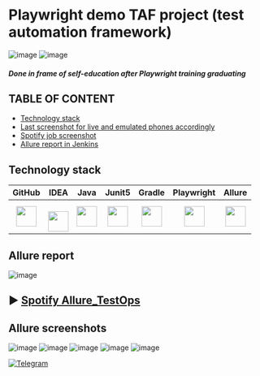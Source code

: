 # Playwright demo TAF project (test automation framework)
![image](https://github.com/xt4k/playwright-junit-allure-demo/assets/38681283/f075922a-0ad8-4238-9aa6-402bd5b93bca)
![image](https://github.com/xt4k/playwright-junit-allure-demo/assets/38681283/52b31b88-8996-47eb-a8ef-551fae1d70e6)


##### Done in frame of self-education after Playwright training graduating


## TABLE OF CONTENT
* [Technology stack](#technology-stack)
* [Last screenshot for live and emulated phones accordingly](#last-screenshot-for-live-and-emulated-phones-accordingly)
* [Spotify job screenshot](#spotify-job-screenshot)
* [Allure report in Jenkins](#allure-report-in-jenkins)


## Technology stack

| GitHub | IDEA | Java | Junit5 | Gradle |        Playwright      |    Allure   | 
|:-----:|:-----:|:----:|:------:|:------:|:----------------------:|:-----------:|
|<img src="https://user-images.githubusercontent.com/38681283/120561870-048f0480-c40e-11eb-9ff8-c155f9d617c4.png" width="40" height="40"> |<br/> <img src="https://user-images.githubusercontent.com/38681283/120561799-e88b6300-c40d-11eb-91ba-d4103ef6d4b5.png" width="40" height="40"> | <img src="https://user-images.githubusercontent.com/38681283/120561837-f7721580-c40d-11eb-8590-7b3b0b5eb50d.png" width="40" height="40"> | <img src="https://user-images.githubusercontent.com/38681283/120562013-43bd5580-c40e-11eb-926f-1b8d3dc9e965.png" width="40" height="40"> | <img src="https://user-images.githubusercontent.com/38681283/120562398-fbeafe00-c40e-11eb-9fe7-3a641bf7115c.png" width="40" height="40"> | <img src="https://user-images.githubusercontent.com/38681283/120562458-PPPPPPPPPPPPP-11eb-8ce8-2eb023f3e24f.png" width="40" height="40"> | <img src="https://github.com/xt4k/playwright-junit-allure-demo/assets/38681283/52b31b88-8996-47eb-a8ef-551fae1d70e6" width="40" height="40"> | <img src="https://user-images.githubusercontent.com/38681283/120562827-e0342780-c40f-11eb-9430-05ae54f145b1.png" width="40" height="40"> |





## Allure report

![image](https://user-images.githubusercontent.com/38681283/120564585-ed531580-c413-11eb-8515-40979492ec24.png)

## :arrow_forward: [Spotify Allure_TestOps][2]

## Allure screenshots

![image](https://user-images.githubusercontent.com/38681283/120640087-c0861900-c47a-11eb-891e-34382f8df197.png)
![image](https://user-images.githubusercontent.com/38681283/120640222-e0b5d800-c47a-11eb-9fc9-15d4bce0180c.png)
![image](https://user-images.githubusercontent.com/38681283/120640315-00e59700-c47b-11eb-81e5-b46814df3ea2.png)
![image](https://user-images.githubusercontent.com/38681283/120640404-1eb2fc00-c47b-11eb-8630-5e78fb6e5c92.png)
![image](https://user-images.githubusercontent.com/38681283/120641333-2921c580-c47c-11eb-9b68-25280b4f8e6e.png)



[![Telegram](https://img.shields.io/badge/-Telegram-0b0a1a?style=for-the-badge&logo=telegram&logoColor=27A0D9)](https://t.me/yuriy_logvinov)

[1]: https://jenkins.autotests.cloud/job/spotify_auto_diploma

[2]: https://allure.autotests.cloud/project/204/launches

